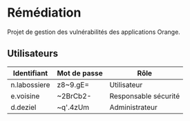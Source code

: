# Rémédiation

Projet de gestion des vulnérabilités des applications Orange.

## Utilisateurs

Identifiant  | Mot de passe | Rôle
---          | ---          | ---
n.labossiere | z8~9.gE=     | Utilisateur
e.voisine    | ~2BrCb2-     | Responsable sécurité
d.deziel     | ~q'.4zUm     | Administrateur